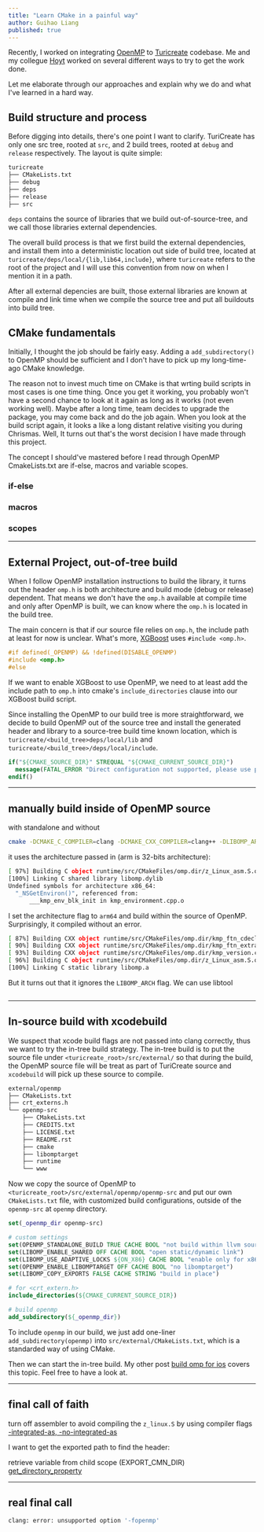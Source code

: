```yaml
---
title: "Learn CMake in a painful way"
author: Guihao Liang
published: true
---
```


Recently, I worked on integrating [OpenMP](0) to [Turicreate](https://github.com/apple/turicreate) codebase. Me and my collegue [Hoyt](https://github.com/hoytak) worked on several different ways to try to get the work done.

Let me elaborate through our approaches and explain why we do and what I've learned in a hard way.

## Build structure and process

Before digging into details, there's one point I want to clarify. TuriCreate has only one src tree, rooted at `src`, and 2 build trees, rooted at `debug` and `release` respectively. The layout is quite simple:

```bash
turicreate
├── CMakeLists.txt
├── debug
├── deps
├── release
├── src
```

`deps` contains the source of libraries that we build out-of-source-tree, and we call those libraries external dependencies.

The overall build process is that we first build the external dependencies, and install them into a deterministic location out side of build tree, located at `turicreate/deps/local/{lib,lib64,include}`, where `turicreate` refers to the root of the project and I will use this convention from now on when I mention it in a path.

After all external depencies are built, those external libraries are known at compile and link time when we compile the source tree and put all buildouts into build tree.

## CMake fundamentals

Initially, I thought the job should be fairly easy. Adding a `add_subdirectory()` to OpenMP should be sufficient and I don't have to pick up my long-time-ago CMake knowledge.

The reason not to invest much time on CMake is that wrting build scripts in most cases is one time thing. Once you get it working, you probably won't have a second chance to look at it again as long as it works (not even working well). Maybe after a long time, team decides to upgrade the package, you may come back and do the job again. When you look at the build script again, it looks a like a long distant relative visiting you during Chrismas. Well, It turns out that's the worst decision I have made through this project.

The concept I should've mastered before I read through OpenMP CmakeLists.txt are if-else, macros and variable scopes.

### if-else

### macros

### scopes

---

## External Project, out-of-tree build

When I follow OpenMP installation instructions to build the library, it turns out the header `omp.h` is both architecture and build mode (debug or release) dependent. That means we don't have the `omp.h` available at compile time and only after OpenMP is built, we can know where the `omp.h` is located in the build tree.

The main concern is that if our source file relies on `omp.h`, the include path at least for now is unclear. What's more, [XGBoost](https://github.com/dmlc/xgboost) uses `#include <omp.h>`.

```cxx
#if defined(_OPENMP) && !defined(DISABLE_OPENMP)
#include <omp.h>
#else
```

If we want to enable XGBoost to use OpenMP, we need to at least add the include path to `omp.h` into cmake's `include_directories` clause into our XGBoost build script.

Since installing the OpenMP to our build tree is more straightforward, we decide to build OpenMP out of the source tree and install the generated header and library to a source-tree build time known location, which is `turicreate/<build_tree>deps/local/lib` and `turicreate/<build_tree>/deps/local/include`.

```CMake
if("${CMAKE_SOURCE_DIR}" STREQUAL "${CMAKE_CURRENT_SOURCE_DIR}")
  message(FATAL_ERROR "Direct configuration not supported, please use parent directory!")
endif()
```

---

## manually build inside of OpenMP source

with standalone and without

```bash
cmake -DCMAKE_C_COMPILER=clang -DCMAKE_CXX_COMPILER=clang++ -DLIBOMP_ARCH=arm -DCMAKE_BUILD_TYPE=Debug ..
```

it uses the architecture passed in (arm is 32-bits architecture):

```bash
[ 97%] Building C object runtime/src/CMakeFiles/omp.dir/z_Linux_asm.S.o
[100%] Linking C shared library libomp.dylib
Undefined symbols for architecture x86_64:
  "_NSGetEnviron()", referenced from:
      ___kmp_env_blk_init in kmp_environment.cpp.o
```

I set the architecture flag to `arm64` and build within the source of OpenMP. Surprisingly, it compiled without an error.

```bash
[ 87%] Building CXX object runtime/src/CMakeFiles/omp.dir/kmp_ftn_cdecl.cpp.o
[ 90%] Building CXX object runtime/src/CMakeFiles/omp.dir/kmp_ftn_extra.cpp.o
[ 93%] Building CXX object runtime/src/CMakeFiles/omp.dir/kmp_version.cpp.o
[ 96%] Building C object runtime/src/CMakeFiles/omp.dir/z_Linux_asm.S.o
[100%] Linking C static library libomp.a
```

But it turns out that it ignores the `LIBOMP_ARCH` flag. We can use libtool

```
```

---

## In-source build with xcodebuild

We suspect that xcode build flags are not passed into clang correctly, thus we want to try the in-tree build strategy. The in-tree build is to put the source file under `<turicreate_root>/src/external/` so that during the build, the OpenMP source file will be treat as part of TuriCreate source and `xcodebuild` will pick up these source to compile.

```bash
external/openmp
├── CMakeLists.txt
├── crt_externs.h
└── openmp-src
    ├── CMakeLists.txt
    ├── CREDITS.txt
    ├── LICENSE.txt
    ├── README.rst
    ├── cmake
    ├── libomptarget
    ├── runtime
    └── www
```

Now we copy the source of OpenMP to `<turicreate_root>/src/external/openmp/openmp-src` and put our own `CMakeLists.txt` file, with customized build configurations, outside of the `openmp-src` at `openmp` directory.

```cmake
set(_openmp_dir openmp-src)

# custom settings
set(OPENMP_STANDALONE_BUILD TRUE CACHE BOOL "not build within llvm source tree")
set(LIBOMP_ENABLE_SHARED OFF CACHE BOOL "open static/dynamic link")
set(LIBOMP_USE_ADAPTIVE_LOCKS ${ON_X86} CACHE BOOL "enable only for x86")
set(OPENMP_ENABLE_LIBOMPTARGET OFF CACHE BOOL "no libomptarget")
set(LIBOMP_COPY_EXPORTS FALSE CACHE STRING "build in place")

# for <crt_extern.h>
include_directories(${CMAKE_CURRENT_SOURCE_DIR})

# build openmp
add_subdirectory(${_openmp_dir})
```

To include `openmp` in our build, we just add one-liner `add_subdirectory(openmp)` into `src/external/CMakeLists.txt`, which is a standarded way of using CMake.

Then we can start the in-tree build. My other post [build omp for ios](19-12-17-build-omp-for-ios.md) covers this topic. Feel free to have a look at.

---

## final call of faith

turn off assembler to avoid compiling the `z_linux.S` by using compiler flags [-integrated-as, -no-integrated-as](https://stackoverflow.com/questions/11118887/how-to-switch-off-llvms-integrated-assembler)

I want to get the exported path to find the header:

retrieve variable from child scope (EXPORT_CMN_DIR)
[get_directory_property](https://stackoverflow.com/questions/34804107/retrieve-variable-from-child-scope#34815419)

---

## real final call

```bash
clang: error: unsupported option '-fopenmp'
```

[0]: https://github.com/llvm-mirror/openmp